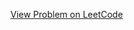 [View Problem on LeetCode](https://leetcode.com/problems/reschedule-meetings-for-maximum-free-time-i/)